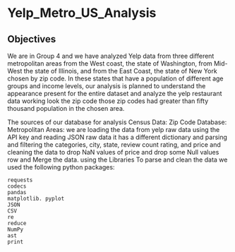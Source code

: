# Yelp_Metro_US_Analysis
## Objectives

We are in Group 4 and we have analyzed Yelp data from three different metropolitan areas from the West coast, the state of Washington, from Mid-West the state of Illinois, and from the East Coast, the state of New York chosen by zip code. In these states that have a population of different age groups and income levels,
 our analysis is planned to understand the appearance present for the entire dataset and analyze the yelp restaurant data working look the zip code those zip codes had greater than fifty thousand population in the chosen area.   
 
The sources of our database for analysis
    Census Data:
    Zip Code Database: 
    Metropolitan Areas: 
we are loading the data from yelp raw data using the API key and reading JSON raw data it has a different dictionary and parsing and filtering the categories, city, state, review count rating, and price and cleaning the data to drop NaN values of price and drop some Null values row and Merge the data.
using the Libraries
To parse and clean the data we used the following python packages:

    requests
    codecs
    pandas
    matplotlib. pyplot
    JSON
    CSV
    re
    reduce
    NumPy
    ast   
    print

   